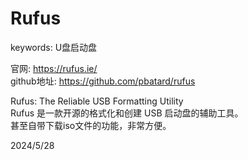 # Rufus

keywords: U盘启动盘  

官网: https://rufus.ie/  
github地址: https://github.com/pbatard/rufus  

Rufus: The Reliable USB Formatting Utility  
Rufus 是一款开源的格式化和创建 USB 启动盘的辅助工具。  
甚至自带下载iso文件的功能，非常方便。  


2024/5/28  
